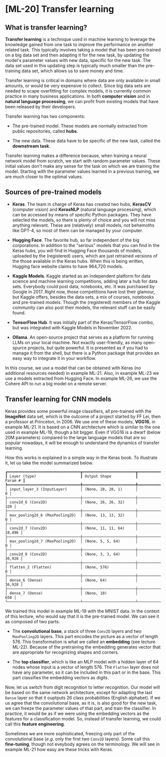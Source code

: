 #  [ML-20] Transfer learning

## What is transfer learning?

**Transfer learning** is a technique used in machine learning to leverage the knowledge gained from one task to improve the performance on another related task. This typically involves taking a model that has been pre-trained on a big data set and then adapting it for the new task, by updating the model's parameter values with new data, specific for the new task. The data set used in this updating step is typically much smaller than the pre-training data set, which allows us to save money and time. 

Transfer learning is critical in domains where data are only available in small amounts, or would be very expensive to collect. Since big data sets are needed to scape overfitting for complex models, it is currently common practice in many business applications. In both **computer vision** and in **natural language processing**, we can profit from existing models that have been released by their developers.

Transfer learning has two components: 

* The pre-trained model. These models are normally extracted from public repositories, called **hubs**. 

* The new data. These data have to be specific of the new task, called the **downstream task**.

Transfer learning makes a difference because, when training a neural network model from scratch, we start with random parameter values. These initial values don't make any sense for the task on which we are training the model. Starting with the parameter values learned in a previous training, we are much closer to the optimal values.

## Sources of pre-trained models

* **Keras**. The team in charge of Keras has created two hubs, **KerasCV** (computer vision) and **KerasNLP** (natural language processing), which can be accessed by means of specific Python packages. They have selected the models, so there is plenty of choice and you will not miss anything relevant. These are (relatively) small models, not behemoths like GPT-4, so most of them can be managed by your computer.

* **Hugging Face**. The favorite hub, so far independent of the big corporations. In addition to the "serious" models that you can find in the Keras hubs, you will find in Hugging Face thousands of models, uploaded by the (registered) users, which are just retrained versions of the those available in the Keras hubs. When this is being written, Hugging face website claims to have 964,720 models.

* **Kaggle Models**. Kaggle started as an independent platform for data science and machine learning competitions, adding later a hub for data sets. Everybody could post data, notebooks, etc. It was purchased by Google in 2017. Right now, those competitions have lost their glamour, but Kaggle offers, besides the data sets, a mix of courses, notebooks and pre-trained models. Though the (registered) members of the Kaggle community can also post their models, the relevant stuff can be easily found.

* **TensorFlow Hub**. It was initially part of the Keras/TensorFlow combo, but was integrated with Kaggle Models in November 2022.

* **Ollama**. An open-source project that serves as a platform for running LLMs on your local machine. Not exactly user-friendly, as many open-spurce projects, but quite powerful. It is presented as if you had to manage it from the shell, but there is a Python package that provides an easy way to integrate it in your workflow.

In this course, we use a model that can be obtained with Keras (no additional resources needed) in example ML-21. Also, in example ML-23 we use a models extracted from Hugging Face. In example ML-26, we use the Cohere API to run a big model on a remote server.

## Transfer learning for CNN models

Keras provides some powerful image classifiers, all pre-trained with the **ImageNet** data set, which is the outcome of a project started by FF Lei, then a professor at Princeton, in 2006. We use one of these models, **VGG16**, in example ML-21. It is based on a CNN architecture which is similar to the one used in example ML-19, though a bit bigger. Even if VGG16 is a dwarf (below 20M parameters) compared to the large language models that are so popular nowadays, it will be enough to understand the dynamics of transfer learning.

How this works is explained in a simple way in the Keras book. To illustrate it, let us take the model summarized below.

```
┏━━━━━━━━━━━━━━━━━━━━━━━━━━━━━━━━━┳━━━━━━━━━━━━━━━━━━━━━━━━┳━━━━━━━━━━━━━━━┓
┃ Layer (type)                    ┃ Output Shape           ┃       Param # ┃
┡━━━━━━━━━━━━━━━━━━━━━━━━━━━━━━━━━╇━━━━━━━━━━━━━━━━━━━━━━━━╇━━━━━━━━━━━━━━━┩
│ input_layer_3 (InputLayer)      │ (None, 28, 28, 1)      │             0 │
├─────────────────────────────────┼────────────────────────┼───────────────┤
│ conv2d_6 (Conv2D)               │ (None, 26, 26, 32)     │           320 │
├─────────────────────────────────┼────────────────────────┼───────────────┤
│ max_pooling2d_6 (MaxPooling2D)  │ (None, 13, 13, 32)     │             0 │
├─────────────────────────────────┼────────────────────────┼───────────────┤
│ conv2d_7 (Conv2D)               │ (None, 11, 11, 64)     │        18,496 │
├─────────────────────────────────┼────────────────────────┼───────────────┤
│ max_pooling2d_7 (MaxPooling2D)  │ (None, 5, 5, 64)       │             0 │
├─────────────────────────────────┼────────────────────────┼───────────────┤
│ conv2d_8 (Conv2D)               │ (None, 3, 3, 64)       │        36,928 │
├─────────────────────────────────┼────────────────────────┼───────────────┤
│ flatten_2 (Flatten)             │ (None, 576)            │             0 │
├─────────────────────────────────┼────────────────────────┼───────────────┤
│ dense_6 (Dense)                 │ (None, 64)             │        36,928 │
├─────────────────────────────────┼────────────────────────┼───────────────┤
│ dense_7 (Dense)                 │ (None, 10)             │           650 │
└─────────────────────────────────┴────────────────────────┴───────────────┘
```

We trained this model in example ML-19 with the MNIST data. In the context of this lecture, who would say that it is the pre-trained model. We can see it as composed of two parts: 

* The **convolutional base**, a stack of three `Conv2D` layers and two `MaxPooling2D` layers. This part encodes the picture as a vector of length 576. This transformation is what we called an **embedding** (see lecture ML-22). Because of the pretraining the embedding generates vector that are appropriate for recognizing shapes and corners.

* The **top classifier**, which is like an MLP model with a hidden layer of 64 nodes whose input is a vector of length 576. The `Flatten` layer does not have any parameter, so it can be included in this part or in the base. This part classifies the embedding vectors as digits.

Now, let us switch from digit recognition to letter recognition. Our model will be based on the same network architecture, except for adapting the last `Dense` layer so that it ouptputs 26 class probabilities (English alphabet). If we us agree that the convolutional base, as it is, is also good for the new task, we can freeze the parameter values of that part, and train the classifier. In practice, it would be as if we were using the embedding vectors as the features for a classification model. So, instead of transfer learning, we could call this **feature engineering**.

Sometimes we are more sophisticated, freezing only part of the convolutional base (*e.g*. only the first two `Conv2D` layers). Some call this **fine-tuning**, though not eveybody agrees on the terminology. We will see in example ML-21 how easy are these tricks with Keras.
